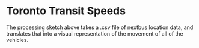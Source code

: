 # Toronto Transit Speeds

The processing sketch above takes a .csv file of nextbus location data, and translates that into a visual representation
of the movement of all of the vehicles.